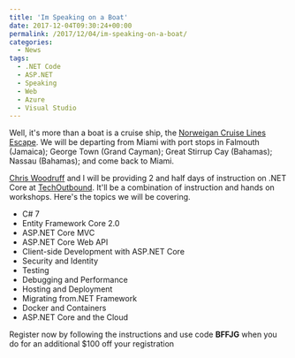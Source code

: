 ```yaml
---
title: 'Im Speaking on a Boat'
date: 2017-12-04T09:30:24+00:00
permalink: /2017/12/04/im-speaking-on-a-boat/
categories:
  - News
tags:
  - .NET Code
  - ASP.NET
  - Speaking
  - Web
  - Azure
  - Visual Studio
---
```

Well, it's more than a boat is a cruise ship, the [Norweigan Cruise Lines](https://ncl.com) [Escape](https://www.ncl.com/cruise-ship/escape). We will be departing from Miami with port stops in Falmouth (Jamaica); George Town (Grand Cayman); Great Stirrup Cay (Bahamas); Nassau (Bahamas); and come back to Miami.

[Chris Woodruff](http://www.chriswoodruff.com/blog) and I will be providing 2 and half days of instruction on .NET Core at [TechOutbound](http://www.techoutbound.com/index.html). It'll be a combination of instruction and hands on workshops. Here's the topics we will be covering.

* C# 7
* Entity Framework Core 2.0
* ASP.NET Core MVC
* ASP.NET Core Web API
* Client-side Development with ASP.NET Core
* Security and Identity
* Testing
* Debugging and Performance
* Hosting and Deployment
* Migrating from.NET Framework
* Docker and Containers
* ASP.NET Core and the Cloud

Register now by following the instructions and use code **BFFJG** when you do for an additional $100 off your registration